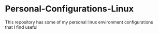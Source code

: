 # Personal-Configurations-Linux
This repository has some of my personal linux environment configurations that I find useful
